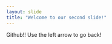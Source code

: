 ```yaml
---
layout: slide
title: "Welcome to our second slide!"
---
```

Github!!
Use the left arrow to go back!
